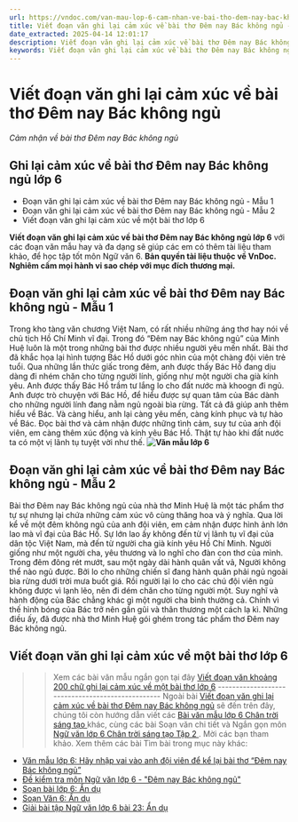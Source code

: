 ```yaml
---
url: https://vndoc.com/van-mau-lop-6-cam-nhan-ve-bai-tho-dem-nay-bac-khong-ngu-cua-minh-hue-122621
title: Viết đoạn văn ghi lại cảm xúc về bài thơ Đêm nay Bác không ngủ - Cảm nhận về bài thơ Đêm nay Bác không ngủ - VnDoc.com
date_extracted: 2025-04-14 12:01:17
description: Viết đoạn văn ghi lại cảm xúc về bài thơ Đêm nay Bác không ngủ do VnDoc biên soạn nhằm giúp các em hoàn thành tốt bài viết ở lớp trong chương trình Ngữ văn 6. Chúc các em đạt kết quả cao
keywords: Viết đoạn văn ghi lại cảm xúc về bài thơ Đêm nay Bác không ngủ,đoạn văn ghi lại cảm xúc về bài thơ Đêm nay Bác không ngủ,Cảm nhận về bài thơ Đêm nay Bác không ngủ,Cảm nhận về bài thơ Đêm nay Bác không ngủ của Minh Huệ,Đêm nay Bác không ngủ của Minh Huệ,Cảm nghĩ của em về bài thơ Đêm nay Bác không ngủ,văn mẫu Đêm nay Bác không ngủ,phân tích bài thơ Đêm nay Bác không ngủ,ôn tập ngữ văn lớp 6,văn mẫu lớp 6,những bài văn mẫu lớp 6,tài liệu ôn tập môn ngữ văn lớp 6
---
```


# Viết đoạn văn ghi lại cảm xúc về bài thơ Đêm nay Bác không ngủ
 _Cảm nhận về bài thơ Đêm nay Bác không ngủ_
## **Ghi lại cảm xúc về bài thơ Đêm nay Bác không ngủ lớp 6**
  * Đoạn văn ghi lại cảm xúc về bài thơ Đêm nay Bác không ngủ - Mẫu 1
  * Đoạn văn ghi lại cảm xúc về bài thơ Đêm nay Bác không ngủ - Mẫu 2
  * Viết đoạn văn ghi lại cảm xúc về một bài thơ lớp 6

**Viết đoạn văn ghi lại cảm xúc về bài thơ Đêm nay Bác không ngủ lớp 6** với các đoạn văn mẫu hay và đa dạng sẽ giúp các em có thêm tài liệu tham khảo, để học tập tốt môn Ngữ văn 6.
**Bản quyền tài liệu thuộc về VnDoc.**  
**Nghiêm cấm mọi hành vi sao chép với mục đích thương mại.**
## **Đoạn văn ghi lại cảm xúc về bài thơ Đêm nay Bác không ngủ - Mẫu 1**
Trong kho tàng văn chương Việt Nam, có rất nhiều những áng thơ hay nói về chủ tịch Hồ Chí Minh vĩ đại. Trong đó “Đêm nay Bác không ngủ” của Minh Huệ luôn là một trong những bài thơ được nhiều người yêu mến nhất. Bài thơ đã khắc họa lại hình tượng Bác Hồ dưới góc nhìn của một chàng đội viên trẻ tuổi. Qua những lần thức giấc trong đêm, anh được thấy Bác Hồ đang dịu dàng đi nhém chăn cho từng người lính, giống như một người cha già kính yêu. Anh được thấy Bác Hồ trầm tư lắng lo cho đất nước mà khoogn đi ngủ. Anh được trò chuyện với Bác Hồ, để hiểu được sự quan tâm của Bác dành cho những người lính đang nằm ngủ ngoài bìa rừng. Tất cả đã giúp anh thêm hiểu về Bác. Và càng hiểu, anh lại càng yêu mến, càng kính phục và tự hào về Bác. Đọc bài thơ và cảm nhận được những tình cảm, suy tư của anh đội viên, em càng thêm xúc động và kính yêu Bác Hồ. Thật tự hào khi đất nước ta có một vị lãnh tụ tuyệt vời như thế.
**![Văn mẫu lớp 6](https://i.vdoc.vn/data/image/2017/03/13/van-mau-lop-6-cam-nhan-ve-bai-tho-dem-nay-bac-khong-ngu-cua-minh-hue-1.jpg)**
## **Đoạn văn ghi lại cảm xúc về bài thơ Đêm nay Bác không ngủ - Mẫu 2**
Bài thơ Đêm nay Bác không ngủ của nhà thơ Minh Huệ là một tác phẩm thơ tự sự nhưng lại chứa những cảm xúc vô cùng thăng hoa và ý nghĩa. Qua lời kể về một đêm không ngủ của anh đội viên, em cảm nhận được hình ảnh lớn lao mà vĩ đại của Bác Hồ. Sự lớn lao ấy không đến từ vị lãnh tụ vĩ đại của dân tộc Việt Nam, mà đến từ người cha già kính yêu Hồ Chí Minh. Người giống như một người cha, yêu thương và lo nghĩ cho đàn con thơ của mình. Trong đêm đông rét mướt, sau một ngày dài hành quân vất vả, Người không thể nào ngủ được. Bởi lo cho những chiến sĩ đang hành quân phải ngủ ngoài bìa rừng dưới trời mưa buốt giá. Rồi người lại lo cho các chú đội viên ngủ không được vì lạnh lẽo, nên đi dém chăn cho từng người một. Suy nghĩ và hành động của Bác chẳng khác gì một người cha bình thường cả. Chính vì thế hình bóng của Bác trở nên gần gũi và thân thương một cách lạ kì. Những điều ấy, đã được nhà thơ Minh Huệ gói ghém trong tác phẩm thơ Đêm nay Bác không ngủ.
## **Viết đoạn văn ghi lại cảm xúc về một bài thơ lớp 6**
>> Xem các bài văn mẫu ngắn gọn tại đây [Viết đoạn văn khoảng 200 chữ ghi lại cảm xúc về một bài thơ lớp 6](<https://vndoc.com/viet-doan-van-ghi-lai-cam-xuc-ve-mot-bai-tho-256574>)
\-------------------------------------------------
Ngoài bài [Viết đoạn văn ghi lại cảm xúc về bài thơ Đêm nay Bác không ngủ](<https://vndoc.com/van-mau-lop-6-cam-nhan-ve-bai-tho-dem-nay-bac-khong-ngu-cua-minh-hue-122621>) sẽ đến trên đây, chúng tôi còn hướng dẫn viết các [Bài văn mẫu lớp 6 Chân trời sáng tạo ](<https://vndoc.com/van-mau-lop-6-sach-ctst>)khác, cùng các bài Soạn văn chi tiết và Ngắn gọn môn [Ngữ văn lớp 6 Chân trời sáng tạo Tập 2 ](<https://vndoc.com/ngu-van-6-sach-chan-troi-sang-tao-tap2>). Mời các bạn tham khảo.
Xem thêm các bài Tìm bài trong mục này khác:
  * [Văn mẫu lớp 6: Hãy nhập vai vào anh đội viên để kể lại bài thơ “Đêm nay Bác không ngủ”](</van-mau-lop-6-hay-nhap-vai-vao-anh-doi-vien-de-ke-lai-bai-tho-dem-nay-bac-khong-ngu-120064>)
  * [Đề kiểm tra môn Ngữ văn lớp 6 - "Đêm nay Bác không ngủ"](</test-de-kiem-tra-mon-ngu-van-lop-6-dem-nay-bac-khong-ngu-212396>)
  * [Soạn bài lớp 6: Ẩn dụ](</soan-bai-lop-6-an-du-105652>)
  * [Soạn Văn 6: Ẩn dụ](</soan-van-6-an-du-140465>)
  * [Giải bài tập Ngữ văn lớp 6 bài 23: Ẩn dụ](</giai-bai-tap-ngu-van-lop-6-bai-23-an-du-2665>)

